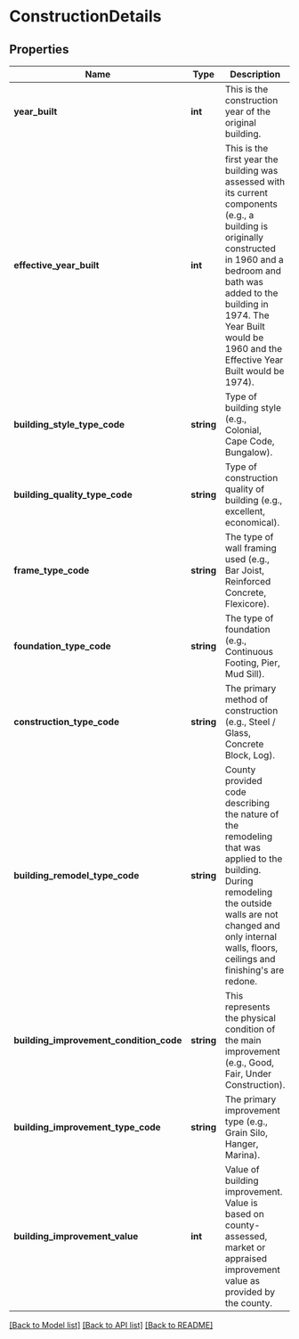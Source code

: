 # ConstructionDetails

## Properties
Name | Type | Description | Notes
------------ | ------------- | ------------- | -------------
**year_built** | **int** | This is the construction year of the original building. | [optional] 
**effective_year_built** | **int** | This is the first year the building was assessed with its current components (e.g., a building is originally constructed in 1960 and a bedroom and bath was added to the building in 1974. The Year Built would be 1960 and the Effective Year Built would be 1974). | [optional] 
**building_style_type_code** | **string** | Type of building style (e.g., Colonial, Cape Code, Bungalow). | [optional] 
**building_quality_type_code** | **string** | Type of construction quality of building (e.g., excellent, economical). | [optional] 
**frame_type_code** | **string** | The type of wall framing used (e.g., Bar Joist, Reinforced Concrete, Flexicore). | [optional] 
**foundation_type_code** | **string** | The type of foundation (e.g., Continuous Footing, Pier, Mud Sill). | [optional] 
**construction_type_code** | **string** | The primary method of construction (e.g., Steel / Glass, Concrete Block, Log). | [optional] 
**building_remodel_type_code** | **string** | County provided code describing the nature of the remodeling that was applied to the building. During remodeling the outside walls are not changed and only internal walls, floors, ceilings and finishing&#x27;s are redone. | [optional] 
**building_improvement_condition_code** | **string** | This represents the physical condition of the main improvement (e.g., Good, Fair, Under Construction). | [optional] 
**building_improvement_type_code** | **string** | The primary improvement type (e.g., Grain Silo, Hanger, Marina). | [optional] 
**building_improvement_value** | **int** | Value of building improvement. Value is based on county-assessed, market or appraised improvement value as provided by the county. | [optional] 

[[Back to Model list]](../../README.md#documentation-for-models) [[Back to API list]](../../README.md#documentation-for-api-endpoints) [[Back to README]](../../README.md)

